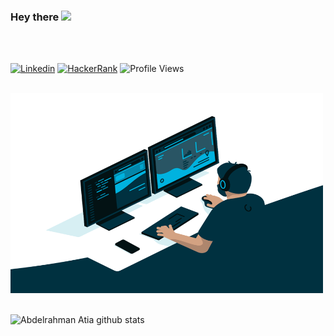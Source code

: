 ### Hey there <img src="https://media.giphy.com/media/hvRJCLFzcasrR4ia7z/giphy.gif" width="25px">
</br>
</br>

[![Linkedin](https://img.shields.io/badge/-LinkedIn-blue?style=flat-square&logo=Linkedin&logoColor=white)](https://www.linkedin.com/in/abdelrahman-atia) 
[![HackerRank](https://img.shields.io/badge/-HackerRank-brightgreen?style=flat-square&logo=HackerRank&logoColor=white)](https://www.hackerrank.com/Abdelrahman_Atia)
![Profile Views](https://komarev.com/ghpvc/?username=abdelrahman-atia)

<br>

  <img  alt="GIF" src="./code.gif?raw=true" width="500" height="320" />

<br>
<br>


![Abdelrahman Atia github stats](https://github-readme-stats.vercel.app/api?username=abdelrahman-atia&show_icons=true&count_private=true&hide_border=true&theme=gotham)

<!-- [![willianrod's wakatime stats](https://github-readme-stats.vercel.app/api/wakatime?username=abdelrahman_atia)](https://github.com/anuraghazra/github-readme-stats) -->
